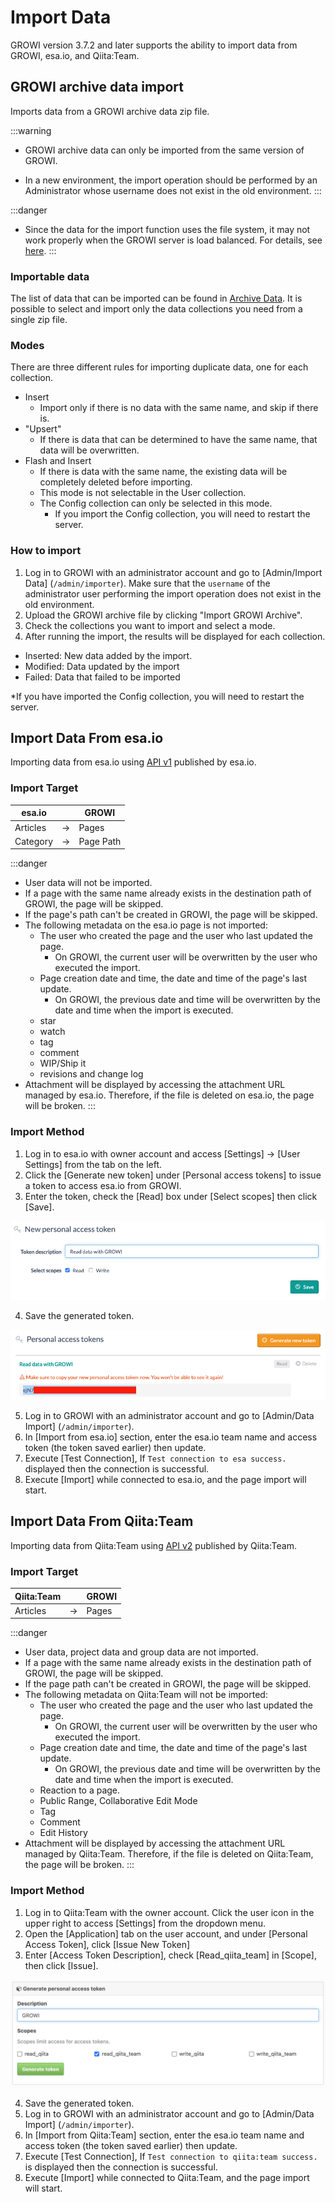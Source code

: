 # Import Data

GROWI version 3.7.2 and later supports the ability to import data from GROWI, esa.io, and Qiita:Team.

## GROWI archive data import

Imports data from a GROWI archive data zip file.

:::warning

- GROWI archive data can only be imported from the same version of GROWI.

- In a new environment, the import operation should be performed by an Administrator whose username does not exist in the old environment.
:::

:::danger

- Since the data for the import function uses the file system, it may not work properly when the GROWI server is load balanced. For details, see [here](../admin-cookbook/loadbalance.md#cautionary-points-about-importing-exporting-data).
:::

### Importable data

The list of data that can be imported can be found in [Archive Data](./export.md#archivable-mongodb-collections). It is possible to select and import only the data collections you need from a single zip file.

### Modes

There are three different rules for importing duplicate data, one for each collection.

- Insert
  - Import only if there is no data with the same name, and skip if there is.
- "Upsert"
  - If there is data that can be determined to have the same name, that data will be overwritten.
- Flash and Insert
  - If there is data with the same name, the existing data will be completely deleted before importing.
  - This mode is not selectable in the User collection.
  - The Config collection can only be selected in this mode.
    - If you import the Config collection, you will need to restart the server.

### How to import

1. Log in to GROWI with an administrator account and go to [Admin/Import Data] (`/admin/importer`). Make sure that the `username` of the administrator user performing the import operation does not exist in the old environment.
2. Upload the GROWI archive file by clicking "Import GROWI Archive".
3. Check the collections you want to import and select a mode.
4. After running the import, the results will be displayed for each collection.

- Inserted: New data added by the import.
- Modified: Data updated by the import
- Failed: Data that failed to be imported

*If you have imported the Config collection, you will need to restart the server.

## Import Data From esa.io

Importing data from esa.io using [API v1](https://docs.esa.io/posts/102) published by esa.io.

### Import Target

| esa.io     |     | GROWI      |
| ---------- | --- | ---------- |
| Articles   | →   | Pages      |
| Category   | →   | Page Path  |

:::danger

- User data will not be imported.
- If a page with the same name already exists in the destination path of GROWI, the page will be skipped.
- If the page's path can't be created in GROWI, the page will be skipped.
- The following metadata on the esa.io page is not imported:
  - The user who created the page and the user who last updated the page.
    - On GROWI, the current user will be overwritten by the user who executed the import.
  - Page creation date and time, the date and time of the page's last update.
    - On GROWI, the previous date and time will be overwritten by the date and time when the import is executed.
  - star
  - watch
  - tag
  - comment
  - WIP/Ship it
  - revisions and change log
- Attachment will be displayed by accessing the attachment URL managed by esa.io. Therefore, if the file is deleted on esa.io, the page will be broken.
:::

### Import Method

1. Log in to esa.io with owner account and access [Settings] → [User Settings] from the tab on the left.
2. Click the [Generate new token] under [Personal access tokens] to issue a token to access esa.io from GROWI.
3. Enter the token, check the [Read] box under [Select scopes]  then click [Save].

  ![import1](./images/import1.png)

4. Save the generated token.

  ![import2](./images/import2.png)

5. Log in to GROWI with an administrator account and go to [Admin/Data Import] (`/admin/importer`).
6. In [Import from esa.io] section, enter the esa.io team name and access token (the token saved earlier) then update.
7. Execute [Test Connection], If `Test connection to esa success.` displayed then the connection is successful.
8. Execute [Import] while connected to esa.io, and the page import will start.

## Import Data From Qiita:Team

Importing data from Qiita:Team using [API v2](https://qiita.com/api/v2/docs) published by Qiita:Team.

### Import Target

| Qiita:Team     |     | GROWI      |
| ----------     | --- | ---------- |
| Articles       | →   | Pages      |

:::danger

- User data, project data and group data are not imported.
- If a page with the same name already exists in the destination path of GROWI, the page will be skipped.
- If the page path can't be created in GROWI, the page will be skipped.
- The following metadata on Qiita:Team will not be imported:
  - The user who created the page and the user who last updated the page.
    - On GROWI, the current user will be overwritten by the user who executed the import.
  - Page creation date and time, the date and time of the page's last update.
    - On GROWI, the previous date and time will be overwritten by the date and time when the import is executed.
  - Reaction to a page.
  - Public Range, Collaborative Edit Mode
  - Tag
  - Comment
  - Edit History
- Attachment will be displayed by accessing the attachment URL managed by Qiita:Team. Therefore, if the file is deleted on Qiita:Team, the page will be broken.
:::


### Import Method

1. Log in to Qiita:Team with the owner account. Click the user icon in the upper right to access [Settings] from the dropdown menu.
2. Open the [Application] tab on the user account, and under [Personal Access Token], click [Issue New Token]
3. Enter [Access Token Description], check [Read_qiita_team] in [Scope], then click [Issue].

![import3](./images/import3.png)

4. Save the generated token.
5. Log in to GROWI with an administrator account and go to [Admin/Data Import] (`/admin/importer`).
6. In [Import from Qiita:Team] section, enter the esa.io team name and access token (the token saved earlier) then update.
7. Execute [Test Connection], If `Test connection to qiita:team success.` is displayed then the connection is successful.
8. Execute [Import] while connected to Qiita:Team, and the page import will start.
